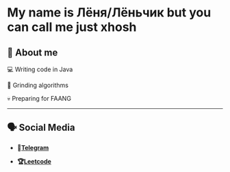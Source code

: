 # My name is Лёня/Лёньчик but you can call me just xhosh

## 🌱 About me

 💻 Writing code in Java
 
 🧠 Grinding algorithms
 
 💀 Preparing for FAANG

---

## 🗣️ Social Media

- **💩[Telegram](https://t.me/xhosh256)**

- **🏆[Leetcode](https://leetcode.com/u/xhosh256/)**
